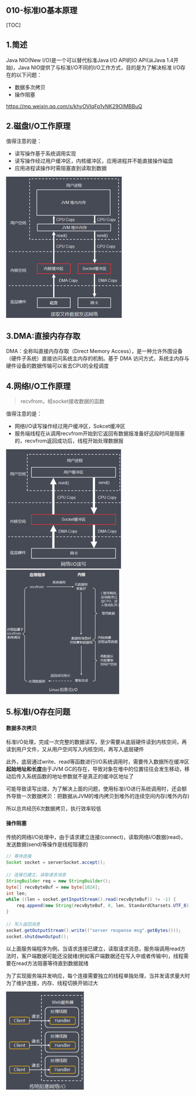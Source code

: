 ## 010-标准IO基本原理

[TOC]

## 1.简述

Java NIO(New I/O)是一个可以替代标准Java I/O API的IO API(从Java 1.4开始)，Java NIO提供了与标准I/O不同的I/O工作方式，目的是为了解决标准 I/O存在的以下问题：

- 数据多次拷贝
- 操作阻塞

https://mp.weixin.qq.com/s/khyOVIqFp1vNK29OIMBBuQ

## 2.磁盘I/O工作原理

值得注意的是：

- 读写操作基于系统调用实现
- 读写操作经过用户缓冲区，内核缓冲区，应用进程并不能直接操作磁盘
- 应用进程读操作时需阻塞直到读取到数据

<img src="../../../../assets/image-20201228201048781.png" alt="image-20201228201048781" style="zoom: 50%;" />

## 3.DMA:直接内存存取

DMA：全称叫直接内存存取（Direct Memory Access），是一种允许外围设备（硬件子系统）直接访问系统主内存的机制。基于 DMA 访问方式，系统主内存与硬件设备的数据传输可以省去CPU的全程调度

## 4.网络I/O工作原理

> recvfrom，经socket接收数据的函数

值得注意的是：

- 网络I/O读写操作经过用户缓冲区，Sokcet缓冲区
- 服务端线程在从调用recvfrom开始到它返回有数据报准备好这段时间是阻塞的，recvfrom返回成功后，线程开始处理数据报



<img src="../../../../assets/image-20210218175744843.png" alt="image-20210218175744843" style="zoom: 50%;" />

<img src="../../../../assets/image-20210218175758682.png" alt="image-20210218175758682" style="zoom: 50%;" />

## 5.标准I/O存在问题

#### 数据多次拷贝

标准I/O处理，完成一次完整的数据读写，至少需要从底层硬件读到内核空间，再读到用户文件，又从用户空间写入内核空间，再写入底层硬件

此外，底层通过write、read等函数进行I/O系统调用时，需要传入数据所在缓冲区**起始地址和长度**由于JVM GC的存在，导致对象在堆中的位置往往会发生移动，移动后传入系统函数的地址参数就不是真正的缓冲区地址了

可能导致读写出错，为了解决上面的问题，使用标准I/O进行系统调用时，还会额外导致一次数据拷贝：把数据从JVM的堆内拷贝到堆外的连续空间内存(堆外内存)

所以总共经历6次数据拷贝，执行效率较低

#### 操作阻塞

传统的网络I/O处理中，由于请求建立连接(connect)，读取网络I/O数据(read)，发送数据(send)等操作是线程阻塞的

```java
// 等待连接
Socket socket = serverSocket.accept();

// 连接已建立，读取请求消息
StringBuilder req = new StringBuilder();
byte[] recvByteBuf = new byte[1024];
int len;
while ((len = socket.getInputStream().read(recvByteBuf)) != -1) {
	req.append(new String(recvByteBuf, 0, len, StandardCharsets.UTF_8));
}

// 写入返回消息
socket.getOutputStream().write(("server response msg".getBytes()));
socket.shutdownOutput();
```

以上面服务端程序为例，当请求连接已建立，读取请求消息，服务端调用read方法时，客户端数据可能还没就绪(例如客户端数据还在写入中或者传输中)，线程需要在read方法阻塞等待直到数据就绪

为了实现服务端并发响应，每个连接需要独立的线程单独处理，当并发请求量大时为了维护连接，内存、线程切换开销过大

<img src="../../../../assets/image-20201228201435795.png" alt="image-20201228201435795" style="zoom:50%;" />